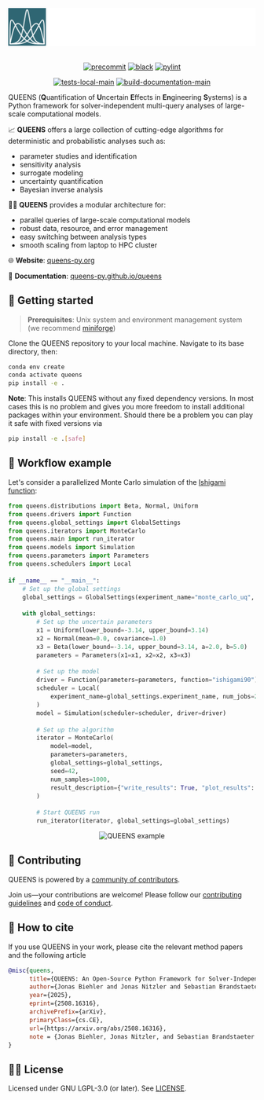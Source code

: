 <div align="center">

<picture>
  <source media="(prefers-color-scheme: dark)" srcset="doc/source/images/queens_logo_night.svg">
  <source media="(prefers-color-scheme: light)" srcset="doc/source/images/queens_logo_day.svg">
  <img alt="QUEENS logo" src="doc/source/images/queens_logo_night.svg">
</picture>

</div>

<br>

<div align="center">

[![precommit](./doc/source/images/precommit_badge.svg)](https://github.com/pre-commit/pre-commit)
[![black](./doc/source/images/black_badge.svg)](https://github.com/psf/black)
[![pylint](./doc/source/images/pylint_badge.svg)](https://github.com/pylint-dev/pylint)

</div>

<div align="center">

[![tests-local-main](https://github.com/queens-py/queens/actions/workflows/tests_local.yml/badge.svg?branch=main)](https://github.com/queens-py/queens/actions/workflows/tests_local.yml?query=branch:main)
[![build-documentation-main](https://github.com/queens-py/queens/actions/workflows/build_documentation.yml/badge.svg?branch=main)](https://github.com/queens-py/queens/actions/workflows/build_documentation.yml?query=branch:main)

</div>

<!---description marker, do not remove this comment-->
QUEENS (**Q**uantification of **U**ncertain **E**ffects in **En**gineering **S**ystems) is a Python framework for solver-independent multi-query analyses of large-scale computational models.
<!---description marker, do not remove this comment-->

<!---capabilities marker, do not remove this comment-->
:chart_with_upwards_trend: **QUEENS** offers a large collection of cutting-edge algorithms for deterministic and probabilistic analyses such as:
* parameter studies and identification
* sensitivity analysis
* surrogate modeling
* uncertainty quantification
* Bayesian inverse analysis

:fairy_man: **QUEENS** provides a modular architecture for:
* parallel queries of large-scale computational models
* robust data, resource, and error management
* easy switching between analysis types
* smooth scaling from laptop to HPC cluster
<!---capabilities marker, do not remove this comment-->

:globe_with_meridians: **Website**: [queens-py.org](https://www.queens-py.org)

:book: **Documentation**: [queens-py.github.io/queens](https://queens-py.github.io/queens)

## :rocket: Getting started

<!---prerequisites marker, do not remove this comment-->
>**Prerequisites**: Unix system and environment management system (we recommend [miniforge](https://conda-forge.org/download/))
<!---prerequisites marker, do not remove this comment-->

<!---installation marker, do not remove this comment-->
Clone the QUEENS repository to your local machine. Navigate to its base directory, then:
```bash
conda env create
conda activate queens
pip install -e .
```

**Note**: This installs QUEENS without any fixed dependency versions. In most cases this is no problem and gives you more freedom to install additional packages within your environment. Should there be a problem you can play it safe with fixed versions via
```bash
pip install -e .[safe]
```

<!---installation marker, do not remove this comment-->

## :crown: Workflow example

Let's consider a parallelized Monte Carlo simulation of the [Ishigami function](https://www.sfu.ca/~ssurjano/ishigami.html):
<!---example marker, do not remove this comment-->
```python
from queens.distributions import Beta, Normal, Uniform
from queens.drivers import Function
from queens.global_settings import GlobalSettings
from queens.iterators import MonteCarlo
from queens.main import run_iterator
from queens.models import Simulation
from queens.parameters import Parameters
from queens.schedulers import Local

if __name__ == "__main__":
    # Set up the global settings
    global_settings = GlobalSettings(experiment_name="monte_carlo_uq", output_dir=".")

    with global_settings:
        # Set up the uncertain parameters
        x1 = Uniform(lower_bound=-3.14, upper_bound=3.14)
        x2 = Normal(mean=0.0, covariance=1.0)
        x3 = Beta(lower_bound=-3.14, upper_bound=3.14, a=2.0, b=5.0)
        parameters = Parameters(x1=x1, x2=x2, x3=x3)

        # Set up the model
        driver = Function(parameters=parameters, function="ishigami90")
        scheduler = Local(
            experiment_name=global_settings.experiment_name, num_jobs=2, num_procs=4
        )
        model = Simulation(scheduler=scheduler, driver=driver)

        # Set up the algorithm
        iterator = MonteCarlo(
            model=model,
            parameters=parameters,
            global_settings=global_settings,
            seed=42,
            num_samples=1000,
            result_description={"write_results": True, "plot_results": True},
        )

        # Start QUEENS run
        run_iterator(iterator, global_settings=global_settings)
```
<!---example marker, do not remove this comment-->

<div align="center">
<img src="doc/source/images/monte_carlo_uq.png" alt="QUEENS example" width="500"/>
</div>

## :busts_in_silhouette: Contributing

QUEENS is powered by a [community of contributors](https://www.queens-py.org/community/).

Join us—your contributions are welcome! Please follow our [contributing guidelines](https://github.com/queens-py/queens/blob/main/CONTRIBUTING.md) and [code of conduct](https://github.com/queens-py/queens/blob/main/CODE_OF_CONDUCT.md).

## :page_with_curl: How to cite

If you use QUEENS in your work, please cite the relevant method papers and the following article

<!---citation marker, do not remove this comment-->
```bib
@misc{queens,
      title={QUEENS: An Open-Source Python Framework for Solver-Independent Analyses of Large-Scale Computational Models},
      author={Jonas Biehler and Jonas Nitzler and Sebastian Brandstaeter and Maximilian Dinkel and Volker Gravemeier and Lea J. Haeusel and Gil Robalo Rei and Harald Willmann and Barbara Wirthl and Wolfgang A. Wall},
      year={2025},
      eprint={2508.16316},
      archivePrefix={arXiv},
      primaryClass={cs.CE},
      url={https://arxiv.org/abs/2508.16316},
      note = {Jonas Biehler, Jonas Nitzler, and Sebastian Brandstaeter contributed equally.}
}
```
<!---citation marker, do not remove this comment-->

## :woman_judge: License
<!---license marker, do not remove this comment-->
Licensed under GNU LGPL-3.0 (or later). See [LICENSE](LICENSE).
<!---license marker, do not remove this comment-->
